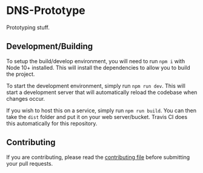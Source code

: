 # DNS-Prototype
Prototyping stuff.

## Development/Building
To setup the build/develop environment, you will need to run `npm i` with Node 10+ installed. This will install the dependencies to allow you to build the project.

To start the development environment, simply run `npm run dev`. This will start a development server that will automatically reload the codebase when changes occur.

If you wish to host this on a service, simply run `npm run build`. You can then take the `dist` folder and put it on your web server/bucket. Travis CI does this automatically for this repository.

## Contributing
If you are contributing, please read the [contributing file](CONTRIBUTING.md) before submitting your pull requests.
